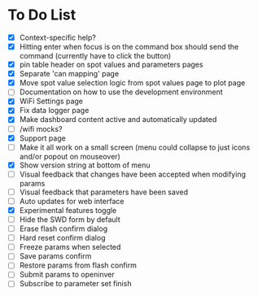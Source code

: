 # To Do List
- [x] Context-specific help?
- [x] Hitting enter when focus is on the command box should send the command (currently have to click the button)
- [x] pin table header on spot values and parameters pages
- [x] Separate 'can mapping' page
- [x] Move spot value selection logic from spot values page to plot page
- [ ] Documentation on how to use the development environment
- [x] WiFi Settings page
- [x] Fix data logger page
- [x] Make dashboard content active and automatically updated
- [ ] /wifi mocks?
- [x] Support page
- [ ] Make it all work on a small screen (menu could collapse to just icons and/or popout on mouseover)
- [x] Show version string at bottom of menu
- [ ] Visual feedback that changes have been accepted when modifying params
- [ ] Visual feedback that parameters have been saved
- [ ] Auto updates for web interface
- [x] Experimental features toggle
- [ ] Hide the SWD form by default
- [ ] Erase flash confirm dialog
- [ ] Hard reset confirm dialog
- [ ] Freeze params when selected
- [ ] Save params confirm
- [ ] Restore params from flash confirm
- [ ] Submit params to openinver
- [ ] Subscribe to parameter set finish
